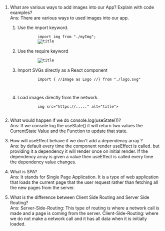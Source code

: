 1. What are various ways to add images into our App? Explain with code examples? </br>
Ans: There are various ways to used images into our app.
    <ol>
        <li>Use the import keyword.</li>
        <code>
            import img from "./myImg";
            <img src={//img//} alt="title">
        </code>
        <li>Use the require keyword</li>
        <code>
            <img src={//require("./myImg")//} alt="title">
        </code>
        <li>Import SVGs directly as a React component</li>
        <code>
            import { //Image as Logo //} from "./logo.svg"
            <div><Logo></div>
        </code>
        <li>Load images directly from the network. </li>
        <code>
            img src="https://....." alt="title">
        </code>
    </ol>

2. What would happen if we do console.log(useState())?</br>
Ans: If we console log the useState() it will return two values the CurrentState Value and the Function to update that state.

3. How will useEffect behave if we don't add a dependency array ?</br>
Ans: by default every time the component render useEffect is called. but providing it a dependency it will render once on initial render. If the dependency array is given a value then useEffect is called every time the dependency value changes.

4. What is SPA?</br>
Ans: It stands for Single Page Application. It is a type of web application that loads the current page that the user request rather than fetching all the new pages from the server.

5. What is the difference between Client Side Routing and Server Side Routing?</br>
Ans: Server-Side-Routing: This type of routing is where a network call is made and a page is coming from the server. Client-Side-Routing: where we do not make a network call and it has all data when it is initially loaded.
